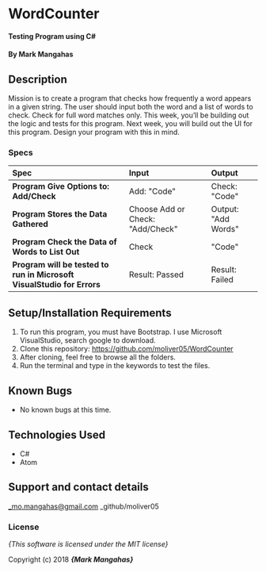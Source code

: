 # WordCounter

#### Testing Program using C#

#### By **Mark Mangahas**

## Description

Mission is to create a program that checks how frequently a word appears in a given string. The user should input both the word and a list of words to check. Check for full word matches only. This week, you’ll be building out the logic and tests for this program. Next week, you will build out the UI for this program. Design your program with this in mind.


### Specs
| Spec | Input | Output |
| :-------------     | :------------- | :------------- |
| **Program Give Options to: Add/Check** | Add: "Code" | Check: "Code" |
| **Program Stores the Data Gathered** | Choose Add or Check: "Add/Check" | Output: "Add Words"|
| **Program Check the Data of Words to List Out** | Check | "Code"|
| **Program will be tested to run in Microsoft VisualStudio for Errors** | Result: Passed | Result: Failed | Result: Skipped |


## Setup/Installation Requirements

1. To run this program, you must have Bootstrap. I use Microsoft VisualStudio, search google to download.
2. Clone this repository: https://github.com/moliver05/WordCounter
3. After cloning, feel free to browse all the folders.
4. Run the terminal and type in the keywords to test the files.


## Known Bugs
* No known bugs at this time.

## Technologies Used
* C#
* Atom

## Support and contact details

_mo.mangahas@gmail.com
_github/moliver05

### License

*{This software is licensed under the MIT license}*

Copyright (c) 2018 **_{Mark Mangahas}_**
